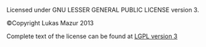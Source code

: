 Licensed under GNU LESSER GENERAL PUBLIC LICENSE version 3.

©Copyright Lukas Mazur 2013

Complete text of the license can be found at [LGPL version 3](http://www.gnu.org/licenses/lgpl-3.0.en.html)